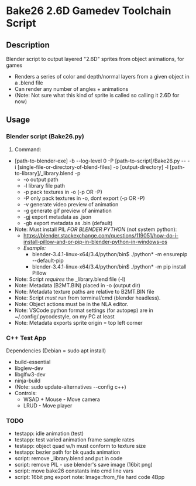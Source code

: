 # Bake26 2.6D Gamedev Toolchain Script

## Description
Blender script to output layered "2.6D" sprites from object animations, for games

* Renders a series of color and depth/normal layers from a given object in a .blend file
* Can render any number of angles + animations
* (Note: Not sure what this kind of sprite is called so calling it 2.6D for now)

## Usage
### Blender script (Bake26.py)
1. Command:
  * [path-to-blender-exe] -b --log-level 0 -P [path-to-script]/Bake26.py  -- -i [single-file-or-directory-of-blend-files] -o [output-directory] -l [path-to-library]/_library.blend -p
    * -o output path
    * -l library file path
    * -p pack textures in -o (-p OR -P)
    * -P only pack textures in -o, dont export (-p OR -P)
    * -v generate video preview of animation
    * -g generate gif preview of animation
    * -gj export metadata as .json 
    * -gb export metadata as .bin (default)
* Note: Must install PIL *FOR BLENDER PYTHON* (not system python):
  * https://blender.stackexchange.com/questions/119051/how-do-i-install-pillow-and-or-pip-in-blender-python-in-windows-os
  * _Example:_
    * blender-3.4.1-linux-x64/3.4/python/bin$ ./python* -m ensurepip --default-pip
    * blender-3.4.1-linux-x64/3.4/python/bin$ ./python* -m pip install Pillow    
* Note: Script *requires* the _library.blend file (-l)
* Note: Metadata (B2MT.BIN) placed in -o (output dir)
* Note: Metadata texture paths are relative to B2MT.BIN file
* Note: Script *must* run from terminal/cmd (blender headless).
* Note: Object actions must be in the NLA editor.
* Note: VSCode python format settings (for autopep) are in ~/.config/.pycodestyle, on my PC at least
* Note: Metadata exports sprite origin = top left corner

### C++ Test App
Dependencies (Debian = sudo apt install)
* build-essential
* libglew-dev
* libglfw3-dev  
* ninja-build
* (Note: sudo update-alternatives --config c++)
* Controls:
  * WSAD + Mouse - Move camera
  * LRUD - Move player

### TODO
* testapp: idle animation (test)
* testapp: test varied animation frame sample rates 
* testapp: object quad w/h must conform to texture size 
* testapp: bezier path for bk quads animation
* script: remove _library.blend and put in code
* script: remove PIL - use blender's save image (16bit png)
* script: move bake26 constants into cmd line vars
* script: 16bit png export note:  Image::from_file hard code 4Bpp







